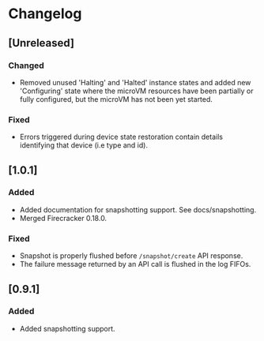 # Changelog

## [Unreleased]

### Changed

- Removed unused 'Halting' and 'Halted' instance states and added
  new 'Configuring' state where the microVM resources have been
  partially or fully configured, but the microVM has not been yet
  started.

### Fixed

- Errors triggered during device state restoration contain details
  identifying that device (i.e type and id).

## [1.0.1]

### Added

- Added documentation for snapshotting support. See docs/snapshotting.
- Merged Firecracker 0.18.0.

### Fixed

- Snapshot is properly flushed before `/snapshot/create` API response.
- The failure message returned by an API call is flushed in the log FIFOs.

## [0.9.1]

### Added

- Added snapshotting support.
